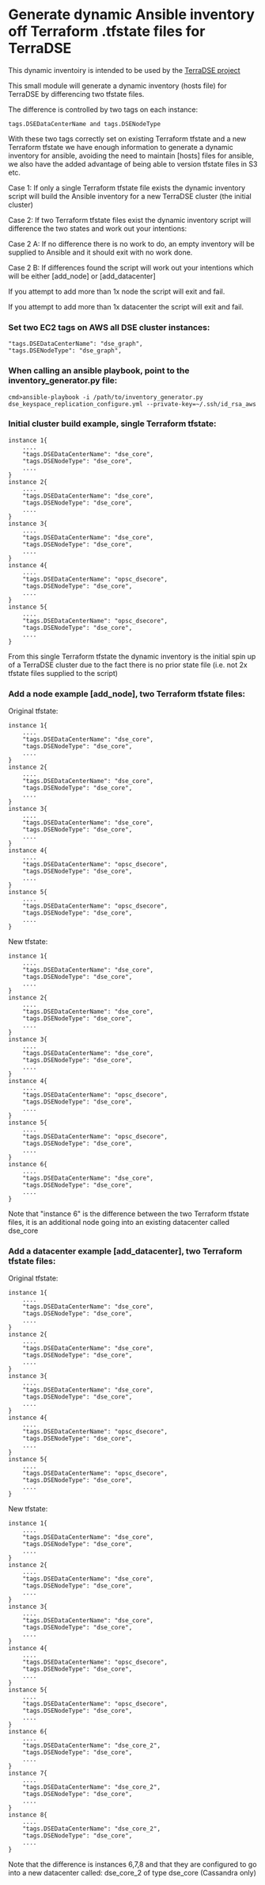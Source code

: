 
# Generate dynamic Ansible inventory off Terraform .tfstate files for TerraDSE

This dynamic inventoiry is intended to be used by the [TerraDSE project](https://github.com/thompson42/terradse)

This small module will generate a dynamic inventory (hosts file) for TerraDSE by differencing two tfstate files.

The difference is controlled by two tags on each instance:

````
tags.DSEDataCenterName and tags.DSENodeType

````

With these two tags correctly set on existing Terraform tfstate and a new Terraform tfstate we have enough information to generate a dynamic inventory for ansible, avoiding the need to maintain [hosts] files for ansible, we also have the added advantage of being able to version tfstate files in S3 etc.

Case 1: If only a single Terraform tfstate file exists the dynamic inventory script will build the Ansible inventory for a new TerraDSE cluster (the initial cluster)

Case 2: If two Terraform tfstate files exist the dynamic inventory script will difference the two states and work out your intentions:

Case 2 A: If no difference there is no work to do, an empty inventory will be supplied to Ansible and it should exit with no work done.

Case 2 B: If differences found the script will work out your intentions which will be either [add_node] or [add_datacenter]

If you attempt to add more than 1x node the script will exit and fail.

If you attempt to add more than 1x datacenter the script will exit and fail.

### Set two EC2 tags on AWS all DSE cluster instances:

````
"tags.DSEDataCenterName": "dse_graph",
"tags.DSENodeType": "dse_graph",

````

### When calling an ansible playbook, point to the inventory_generator.py file:

````
cmd>ansible-playbook -i /path/to/inventory_generator.py dse_keyspace_replication_configure.yml --private-key=~/.ssh/id_rsa_aws
````

### Initial cluster build example, single Terraform tfstate:

````
instance 1{
    ....
    "tags.DSEDataCenterName": "dse_core",
    "tags.DSENodeType": "dse_core",
    ....
}
instance 2{
    ....
    "tags.DSEDataCenterName": "dse_core",
    "tags.DSENodeType": "dse_core",
    ....
}
instance 3{
    ....
    "tags.DSEDataCenterName": "dse_core",
    "tags.DSENodeType": "dse_core",
    ....
}
instance 4{
    ....
    "tags.DSEDataCenterName": "opsc_dsecore",
    "tags.DSENodeType": "dse_core",
    ....
}
instance 5{
    ....
    "tags.DSEDataCenterName": "opsc_dsecore",
    "tags.DSENodeType": "dse_core",
    ....
}

````

From this single Terraform tfstate the dynamic inventory is the initial spin up of a TerraDSE cluster due to the fact there is no prior state file (i.e. not 2x tfstate files supplied to the script)

### Add a node example [add_node], two Terraform tfstate files:

Original tfstate:

````
instance 1{
    ....
    "tags.DSEDataCenterName": "dse_core",
    "tags.DSENodeType": "dse_core",
    ....
}
instance 2{
    ....
    "tags.DSEDataCenterName": "dse_core",
    "tags.DSENodeType": "dse_core",
    ....
}
instance 3{
    ....
    "tags.DSEDataCenterName": "dse_core",
    "tags.DSENodeType": "dse_core",
    ....
}
instance 4{
    ....
    "tags.DSEDataCenterName": "opsc_dsecore",
    "tags.DSENodeType": "dse_core",
    ....
}
instance 5{
    ....
    "tags.DSEDataCenterName": "opsc_dsecore",
    "tags.DSENodeType": "dse_core",
    ....
}

````

New tfstate:

````
instance 1{
    ....
    "tags.DSEDataCenterName": "dse_core",
    "tags.DSENodeType": "dse_core",
    ....
}
instance 2{
    ....
    "tags.DSEDataCenterName": "dse_core",
    "tags.DSENodeType": "dse_core",
    ....
}
instance 3{
    ....
    "tags.DSEDataCenterName": "dse_core",
    "tags.DSENodeType": "dse_core",
    ....
}
instance 4{
    ....
    "tags.DSEDataCenterName": "opsc_dsecore",
    "tags.DSENodeType": "dse_core",
    ....
}
instance 5{
    ....
    "tags.DSEDataCenterName": "opsc_dsecore",
    "tags.DSENodeType": "dse_core",
    ....
}
instance 6{
    ....
    "tags.DSEDataCenterName": "dse_core",
    "tags.DSENodeType": "dse_core",
    ....
}

````

Note that "instance 6" is the difference between the two Terraform tfstate files, it is an additional node going into an existing datacenter called dse_core

### Add a datacenter example [add_datacenter], two Terraform tfstate files:

Original tfstate:

````
instance 1{
    ....
    "tags.DSEDataCenterName": "dse_core",
    "tags.DSENodeType": "dse_core",
    ....
}
instance 2{
    ....
    "tags.DSEDataCenterName": "dse_core",
    "tags.DSENodeType": "dse_core",
    ....
}
instance 3{
    ....
    "tags.DSEDataCenterName": "dse_core",
    "tags.DSENodeType": "dse_core",
    ....
}
instance 4{
    ....
    "tags.DSEDataCenterName": "opsc_dsecore",
    "tags.DSENodeType": "dse_core",
    ....
}
instance 5{
    ....
    "tags.DSEDataCenterName": "opsc_dsecore",
    "tags.DSENodeType": "dse_core",
    ....
}

````

New tfstate:

````
instance 1{
    ....
    "tags.DSEDataCenterName": "dse_core",
    "tags.DSENodeType": "dse_core",
    ....
}
instance 2{
    ....
    "tags.DSEDataCenterName": "dse_core",
    "tags.DSENodeType": "dse_core",
    ....
}
instance 3{
    ....
    "tags.DSEDataCenterName": "dse_core",
    "tags.DSENodeType": "dse_core",
    ....
}
instance 4{
    ....
    "tags.DSEDataCenterName": "opsc_dsecore",
    "tags.DSENodeType": "dse_core",
    ....
}
instance 5{
    ....
    "tags.DSEDataCenterName": "opsc_dsecore",
    "tags.DSENodeType": "dse_core",
    ....
}
instance 6{
    ....
    "tags.DSEDataCenterName": "dse_core_2",
    "tags.DSENodeType": "dse_core",
    ....
}
instance 7{
    ....
    "tags.DSEDataCenterName": "dse_core_2",
    "tags.DSENodeType": "dse_core",
    ....
}
instance 8{
    ....
    "tags.DSEDataCenterName": "dse_core_2",
    "tags.DSENodeType": "dse_core",
    ....
}

````

Note that the difference is instances 6,7,8 and that they are configured to go into a new datacenter called: dse_core_2 of type dse_core (Cassandra only)
